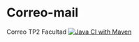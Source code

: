 # Correo-mail
Correo TP2 Facultad
[![Java CI with Maven](https://github.com/GMGonzaloMata/Correo-mail/actions/workflows/maven.yml/badge.svg)](https://github.com/GMGonzaloMata/Correo-mail/actions/workflows/maven.yml)
